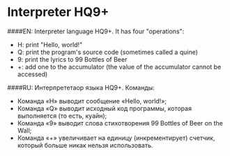 ﻿﻿Interpreter HQ9+
===========

####EN:
Interpreter language HQ9+. 
It has four "operations":
* H: print "Hello, world!"
* Q: print the program's source code (sometimes called a quine)
* 9: print the lyrics to 99 Bottles of Beer
* +: add one to the accumulator (the value of the accumulator cannot be accessed)


####RU:
Интерпрететаор языка HQ9+. 
Команды:
* Команда «H» выводит сообщение «Hello, world!»;
* Команда «Q» выводит исходный код программы, которая выполняется (то есть, куайн);
* Команда «9» выводит слова стихотворения 99 Bottles of Beer on the Wall;
* Команда «+» увеличивает на единицу (инкрементирует) счетчик, который больше никак нельзя использовать.